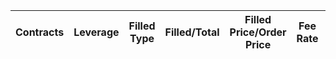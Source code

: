 | Contracts | Leverage | Filled Type | Filled/Total | Filled Price/Order Price | Fee Rate | Fee Paid | Trade Type | Order Type | Transaction ID | Transaction Time |
| --------- | -------- | ----------- | ------------ | ------------------------ | -------- | -------- | ---------- | ---------- | -------------- | ---------------- |